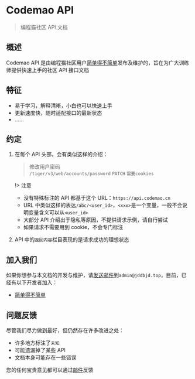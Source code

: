 # Codemao API

> 编程猫社区 API 文档

## 概述

Codemao API 是由编程猫社区用户[简单得不简单](https://shequ.codemao.cn/user/2776410)发布及维护的，旨在为广大训练师提供快速上手的社区 API 接口文档

## 特征

- 易于学习，解释清晰，小白也可以快速上手
- 更新速度快，随时适配接口的最新状态
- ......

## 约定

1. 在每个 API 头部，会有类似这样的介绍：

   > 修改用户密码  
   > `/tiger/v3/web/accounts/password` `PATCH` `需要cookies`

   !> 注意

   - 没有特殊标注的 API 都基于这个 URL：`https://api.codemao.cn`
   - URL 中类似这样的表达`/abc/<user_id>`，`<xxx>`是一个变量，一般不会说明变量含义可以从`<user_id>`
   - 大部分 API 介绍出于隐私等原因，不提供请求示例，请自行尝试
   - 如果请求不需要用到 cookie，不会专门标注

2. API 中的`返回内容`栏目表现的是请求成功的理想状态

## 加入我们

如果你想参与本文档的开发与维护，请[发送邮件](mailto:admin@jddbjd.top)到`admin@jddbjd.top`，目前，已经有以下开发者加入：

- [简单得不简单](https://shequ.codemao.cn/user/2776410)

## 问题反馈

尽管我们尽力做到最好，但仍然存在许多改进之处：

- 许多地方标注了`未知`
- 可能遗漏掉了某些 API
- 文档本身可能存在一些错误

您的任何宝贵意见都可以通过[邮件](mailto:admin@jddbjd.top)反馈
